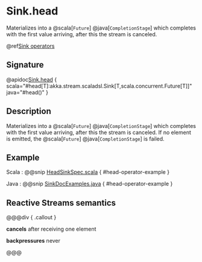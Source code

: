 # Sink.head

Materializes into a @scala[`Future`] @java[`CompletionStage`] which completes with the first value arriving, after this the stream is canceled.

@ref[Sink operators](../index.md#sink-operators)

## Signature

@apidoc[Sink.head](Sink$) { scala="#head[T]:akka.stream.scaladsl.Sink[T,scala.concurrent.Future[T]]" java="#head()" }


## Description

Materializes into a @scala[`Future`] @java[`CompletionStage`] which completes with the first value arriving,
after this the stream is canceled. If no element is emitted, the @scala[`Future`] @java[`CompletionStage`] is failed.

## Example

Scala
:   @@snip [HeadSinkSpec.scala](/akka-stream-tests/src/test/scala/akka/stream/scaladsl/HeadSinkSpec.scala) { #head-operator-example }

Java
:   @@snip [SinkDocExamples.java](/akka-docs/src/test/java/jdocs/stream/operators/SinkDocExamples.java) { #head-operator-example }

## Reactive Streams semantics

@@@div { .callout }

**cancels** after receiving one element

**backpressures** never

@@@

